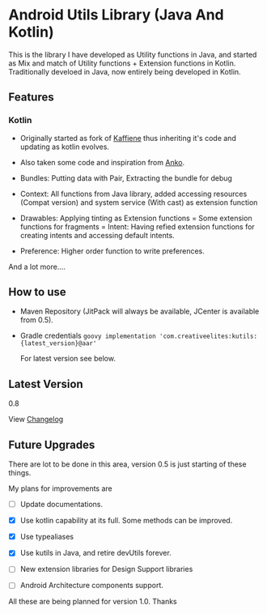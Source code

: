 # Android Utils Library (Java And Kotlin)
This is the library I have developed as Utility functions in Java, and started as Mix and match of Utility functions + Extension functions in Kotlin. Traditionally develoed in Java, now entirely being developed in Kotlin.

## Features
### Kotlin
- Originally started as fork of [Kaffiene](https://github.com/ragunathjawahar/kaffeine) thus inheriting it's code and updating as kotlin evolves.
- Also taken some code and inspiration from [Anko](https://github.com/Kotlin/anko). 

    
- Bundles: Putting data with Pair, Extracting the bundle for debug
- Context: All functions from Java library, added accessing resources (Compat version) and system service (With cast) as extension function 
- Drawables: Applying tinting as Extension functions
= Some extension functions for fragments
= Intent: Having refied extension functions for creating intents and accessing default intents.
- Preference: Higher order function to write preferences.

And a lot more....

## How to use
- Maven Repository (JitPack will always be available, JCenter is available from 0.5).

- Gradle credentials 
        ```goovy
        implementation 'com.creativeelites:kutils:{latest_version}@aar'
        ```
    
    For latest version see below.
    
## Latest Version
0.8

View [Changelog](changelog.md)

## Future Upgrades 
There are lot to be done in this area, version 0.5 is just starting of these things.

My plans for improvements are
- [ ] Update documentations.
- [x] Use kotlin capability at its full. Some methods can be improved.
- [x] Use typealiases
- [x] Use kutils in Java, and retire devUtils forever.
- [ ] New extension libraries for Design Support libraries
- [ ] Android Architecture components support.


All these are being planned for version 1.0. Thanks